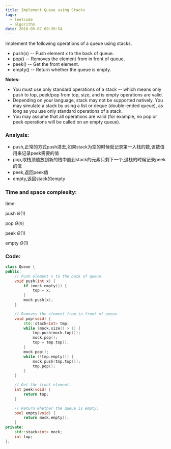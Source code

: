 ```yaml
---
title: Implement Queue using Stacks
tags:
  - leetcode
  - algorithm
date: 2016-05-07 09:39:54
---
```

>
Implement the following operations of a queue using stacks.

+ push(x) -- Push element x to the back of queue.
+ pop() -- Removes the element from in front of queue.
+ peek() -- Get the front element.
+ empty() -- Return whether the queue is empty.

**Notes:**
+ You must use only standard operations of a stack -- which means only push to top, peek/pop from top, size, and is empty operations are valid.
+ Depending on your language, stack may not be supported natively. You may simulate a stack by using a list or deque (double-ended queue), as long as you use only standard operations of a stack.
+ You may assume that all operations are valid (for example, no pop or peek operations will be called on an empty queue).
>

### Analysis:
+ push,正常的方式push进去,如果stack为空的时候就记录第一入栈的数,该数值用来记录peek需要的值
+ pop,取栈顶值放到新的栈中直到stack的元素只剩下一个,退栈的时候记录peek的值
+ peek,返回peek值
+ empty,返回stack的empty
### Time and space complexity:
time:

push $\Theta (1)$

pop  $\Theta (n)$

peek $\Theta (1)$

empty $\Theta (1)$
### Code:
```cpp
class Queue {
public:
    // Push element x to the back of queue.
    void push(int x) {
        if (mock.empty()) {
            top = x;
        }
        mock.push(x);
    }

    // Removes the element from in front of queue.
    void pop(void) {
        std::stack<int> tmp;
        while (mock.size() > 1) {
            tmp.push(mock.top());
            mock.pop();
            top = tmp.top();
        }
        mock.pop();
        while (!tmp.empty()) {
            mock.push(tmp.top());
            tmp.pop();
        }
    }

    // Get the front element.
    int peek(void) {
        return top;
    }

    // Return whether the queue is empty.
    bool empty(void) {
        return mock.empty();
    }
private:
    std::stack<int> mock;
    int top;
};
```

